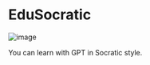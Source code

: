 # EduSocratic

![image](https://github.com/Agent-Kindergarten/EduSocratic/assets/39160269/961fdb5d-a873-4c5b-8e66-b201b4a6c37a)


You can learn with GPT in Socratic style.
